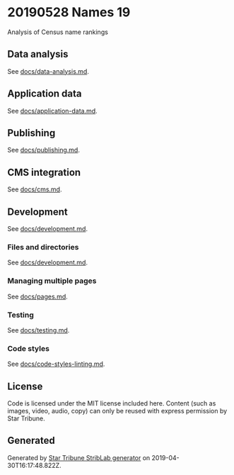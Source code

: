 # 20190528 Names 19

Analysis of Census name rankings



## Data analysis

_<Describe data and where it comes from.>_

See [docs/data-analysis.md](./docs/data-analysis.md).


## Application data

_<Describe data and where it comes from.>_

See [docs/application-data.md](./docs/application-data.md).

## Publishing

See [docs/publishing.md](./docs/publishing.md).

## CMS integration

See [docs/cms.md](./docs/cms.md).

## Development

See [docs/development.md](./docs/development.md).

### Files and directories

See [docs/development.md](./docs/files-directories.md).

### Managing multiple pages

See [docs/pages.md](./docs/pages.md).

### Testing

See [docs/testing.md](./docs/testing.md).

### Code styles

See [docs/code-styles-linting.md](./docs/code-styles-linting.md).

## License

Code is licensed under the MIT license included here. Content (such as images, video, audio, copy) can only be reused with express permission by Star Tribune.

## Generated

Generated by [Star Tribune StribLab generator](https://github.com/striblab/generator-striblab) on 2019-04-30T16:17:48.822Z.
